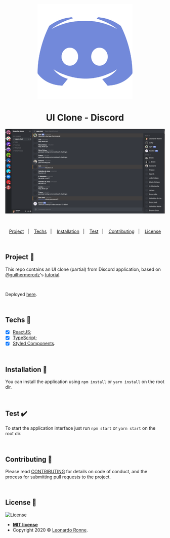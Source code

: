 <p align="center">
  <img src="src\assets\img\favicon.png" width="300px"/>
</p>

<h1 align="center">
  UI Clone - Discord
</h1>

<p align="center">
  <img src="src\assets\img\banner.png"/>
</p>

<br>

<p align="center">
  <a href="#project-star2">Project</a>&nbsp;&nbsp;&nbsp;|&nbsp;&nbsp;&nbsp;
  <a href="#techs-rocket">Techs</a>&nbsp;&nbsp;&nbsp;|&nbsp;&nbsp;&nbsp;
  <a href="#installation-wrench">Installation</a>&nbsp;&nbsp;&nbsp;|&nbsp;&nbsp;&nbsp;
  <a href="#test-heavy_check_mark">Test</a>&nbsp;&nbsp;&nbsp;|&nbsp;&nbsp;&nbsp;
  <a href="#contributing-">Contributing</a>&nbsp;&nbsp;&nbsp;|&nbsp;&nbsp;&nbsp;
  <a href="#license-memo">License</a>
</p>

<br>

## Project :star2:

This repo contains an UI clone (partial) from Discord application, based on [@guilhermerodz](https://github.com/guilhermerodz)'s [tutorial](https://www.youtube.com/watch?v=x4FdZd2-_uU).

<br>

Deployed [here](https://discord-interface-clone.web.app).

<br>

## Techs :rocket:

- [x] [ReactJS](https://reactjs.org);
- [x] [TypeScript](https://www.typescriptlang.org/);
- [x] [Styled Components](https://styled-components.com/).

<br>

## Installation :wrench:

You can install the application using `npm install` or `yarn install` on the root dir.

<br>

## Test :heavy_check_mark:

To start the application interface just run `npm start` or `yarn start` on the root dir.


<br>

## Contributing 🤔

Please read [CONTRIBUTING](https://github.com/leoronne/discord-clone/blob/master/CONTRIBUTING.md) for details on code of conduct, and the process for submitting pull requests to the project.

<br>

## License :memo:

[![License](http://img.shields.io/:license-mit-blue.svg?style=flat-square)](http://badges.mit-license.org)

- **[MIT license](https://github.com/leoronne/discord-clone/blob/master/LICENSE)**
- Copyright 2020 © <a href="https://github.com/leoronne" target="_blank">Leonardo Ronne</a>.

##
